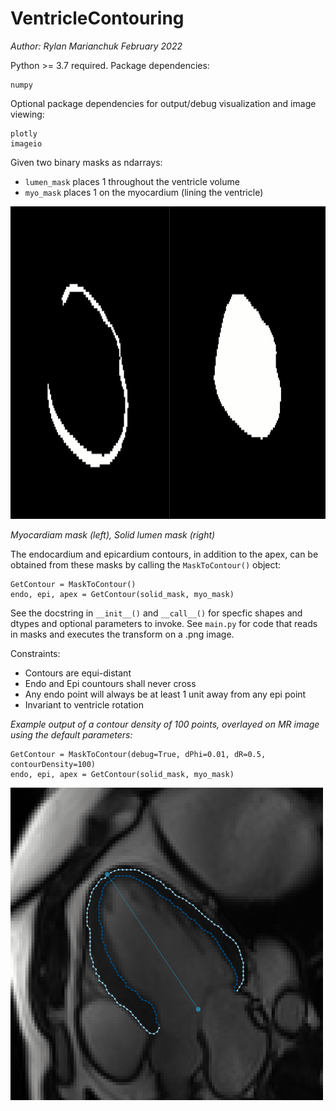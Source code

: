 # VentricleContouring

*Author: Rylan Marianchuk*
*February 2022*

Python >= 3.7 required.
Package dependencies:
```
numpy
```
Optional package dependencies for output/debug visualization and image viewing:
```
plotly
imageio
```

Given two binary masks as ndarrays: 
* ```lumen_mask``` places 1 throughout the ventricle volume
* ```myo_mask``` places 1 on the myocardium (lining the ventricle)

<img alt="Myocardiam mask (left), Solid lumen mask (right)" height="500" src="img/readme/myo-lumen.png" width="1175"/>

*Myocardiam mask (left), Solid lumen mask (right)*

The endocardium and epicardium contours, in addition to the apex, can be obtained from these masks by calling the ``MaskToContour()`` object:
```
GetContour = MaskToContour()
endo, epi, apex = GetContour(solid_mask, myo_mask)
```

See the docstring in ``__init__()`` and ``__call__()`` for specfic shapes and dtypes and optional parameters to invoke.
See ```main.py``` for code that reads in masks and executes the transform on a .png image.

Constraints:
* Contours are equi-distant
* Endo and Epi countours shall never cross
* Any endo point will always be at least 1 unit away from any epi point
* Invariant to ventricle rotation

*Example output of a contour density of 100 points, overlayed on MR image using the default parameters:*

```
GetContour = MaskToContour(debug=True, dPhi=0.01, dR=0.5, contourDensity=100)
endo, epi, apex = GetContour(solid_mask, myo_mask)
```
<img alt="Example output overlayed on MR image" height="500" src="img/readme/result-vis.png" width="500"/>
